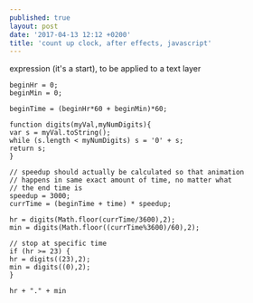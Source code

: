 ```yaml
---
published: true
layout: post
date: '2017-04-13 12:12 +0200'
title: 'count up clock, after effects, javascript'
---
```

expression (it's a start), to be applied to a text layer

    beginHr = 0;
    beginMin = 0;
    
    beginTime = (beginHr*60 + beginMin)*60;
    
    function digits(myVal,myNumDigits){
    var s = myVal.toString();
    while (s.length < myNumDigits) s = '0' + s;
    return s;
    }
    
    // speedup should actually be calculated so that animation
    // happens in same exact amount of time, no matter what
    // the end time is
    speedup = 3000; 
    currTime = (beginTime + time) * speedup;
    
    hr = digits(Math.floor(currTime/3600),2);
    min = digits(Math.floor((currTime%3600)/60),2);
     
    // stop at specific time
    if (hr >= 23) {
    hr = digits((23),2);
    min = digits((0),2);
    }
    
    hr + "." + min
